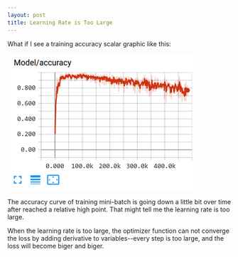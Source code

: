```yaml
---
layout: post
title: Learning Rate is Too Large
---
```


What if I see a training accuracy scalar graphic like this:

![Accuracy](/images/2017-09-09-learning-rate-too-large/accuracy-1.png)

The accuracy curve of training mini-batch is going down a little bit over time after reached a relative high point. That might tell me the learning rate is too large.

When the learning rate is too large, the optimizer function can not converge the loss by adding derivative to variables--every step is too large, and the loss will become biger and biger.
